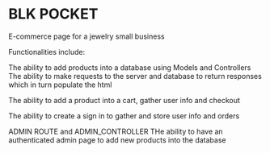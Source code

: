 # BLK POCKET

E-commerce page for a jewelry small business 

Functionalities include:

The ability to add products into a database using Models and Controllers 
The ability to make requests to the server and database to return responses which in turn populate the html 

The ability to add a product into a cart, gather user info and checkout 

The ability to create a sign in to gather and store user info and orders 

ADMIN ROUTE and ADMIN_CONTROLLER 
THe ability to have an authenticated admin page to add new products into the database
